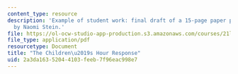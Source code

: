 ```yaml
---
content_type: resource
description: 'Example of student work: final draft of a 15-page paper project written
  by Naomi Stein.'
file: https://ol-ocw-studio-app-production.s3.amazonaws.com/courses/21l-703-studies-in-drama-too-hot-to-handle-forbidden-plays-in-modern-america-fall-2008/2a3da16352044103feeb7f96eac998e7_childrenshour.pdf
file_type: application/pdf
resourcetype: Document
title: "The Children\u2019s Hour Response"
uid: 2a3da163-5204-4103-feeb-7f96eac998e7
---
```

